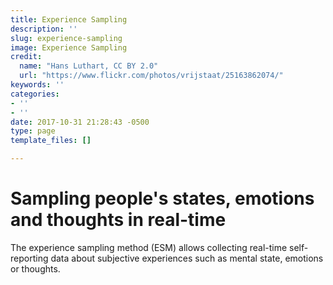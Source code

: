 ```yaml
---
title: Experience Sampling
description: ''
slug: experience-sampling
image: Experience Sampling
credit:
  name: "Hans Luthart, CC BY 2.0"
  url: "https://www.flickr.com/photos/vrijstaat/25163862074/"
keywords: ''
categories:
- ''
- ''
date: 2017-10-31 21:28:43 -0500
type: page
template_files: []

---
```

# Sampling people's states, emotions and thoughts in real-time

The experience sampling method (ESM) allows collecting real-time self-reporting data about subjective experiences such as mental state, emotions or thoughts.
